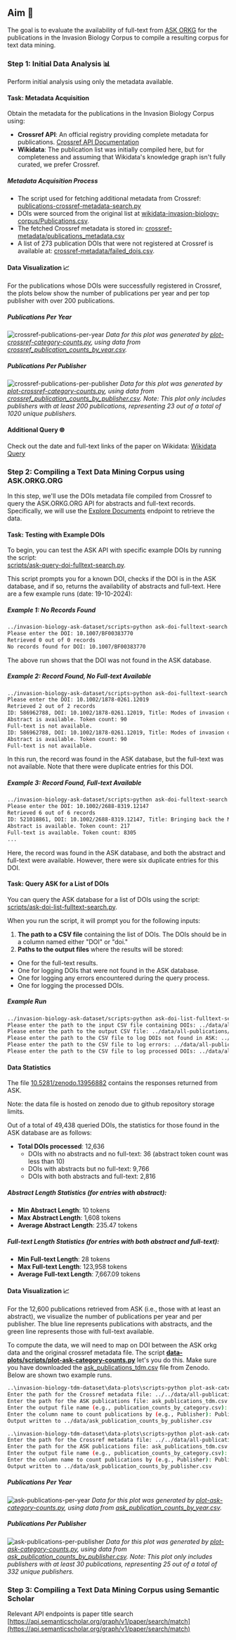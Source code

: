 ## Aim 🎯
The goal is to evaluate the availability of full-text from [ASK ORKG](https://ask.orkg.org/) for the publications in the Invasion Biology Corpus to compile a resulting corpus for text data mining.

### Step 1: Initial Data Analysis 📊
Perform initial analysis using only the metadata available.

#### Task: Metadata Acquisition
Obtain the metadata for the publications in the Invasion Biology Corpus using:
- **Crossref API**: An official registry providing complete metadata for publications. [Crossref API Documentation](https://api.crossref.org/swagger-ui/index.html)
- **Wikidata**: The publication list was initially compiled here, but for completeness and assuming that Wikidata's knowledge graph isn't fully curated, we prefer Crossref.

##### Metadata Acquisition Process
- The script used for fetching additional metadata from Crossref: [publications-crossref-metadata-search.py](https://github.com/jd-coderepos/invasion-biology-ask-dataset/tree/main/scripts/publications-crossref-metadata-search.py)
- DOIs were sourced from the original list at [wikidata-invasion-biology-corpus/Publications.csv](https://github.com/jd-coderepos/invasion-biology-ask-dataset/tree/main/wikidata-invasion-biology-corpus/Publications.csv).
- The fetched Crossref metadata is stored in: [crossref-metadata/publications_metadata.csv](https://github.com/jd-coderepos/invasion-biology-ask-dataset/blob/main/data/all-publications/crossref-metadata/publications_metadata.csv)
- A list of 273 publication DOIs that were not registered at Crossref is available at: [crossref-metadata/failed_dois.csv](https://github.com/jd-coderepos/invasion-biology-ask-dataset/blob/main/data/all-publications/crossref-metadata/failed_dois.csv).

#### Data Visualization 📈
For the publications whose DOIs were successfully registered in Crossref, the plots below show the number of publications per year and per top publisher with over 200 publications.

##### Publications Per Year
![crossref-publications-per-year](../data-plots/plots/crossref-publications-per-year.png)
*Data for this plot was generated by [plot-crossref-category-counts.py](https://github.com/jd-coderepos/invasion-biology-ask-dataset/blob/main/data-plots/scripts/plot-crossref-category-counts.py), using data from [crossref_publication_counts_by_year.csv](https://github.com/jd-coderepos/invasion-biology-ask-dataset/blob/main/data-plots/data/crossref_publication_counts_by_year.csv).*

##### Publications Per Publisher
![crossref-publications-per-publisher](../data-plots/plots/crossref-publications-per-publisher.png)
*Data for this plot was generated by [plot-crossref-category-counts.py](https://github.com/jd-coderepos/invasion-biology-ask-dataset/blob/main/data-plots/scripts/plot-crossref-category-counts.py), using data from [crossref_publication_counts_by_publisher.csv](https://github.com/jd-coderepos/invasion-biology-ask-dataset/blob/main/data-plots/data/crossref_publication_counts_by_publisher.csv). Note: This plot only includes publishers with at least 200 publications, representing 23 out of a total of 1020 unique publishers.*


#### Additional Query 🌐
Check out the date and full-text links of the paper on Wikidata: [Wikidata Query](https://w.wiki/Bae3)


### Step 2: Compiling a Text Data Mining Corpus using ASK.ORKG.ORG

In this step, we'll use the DOIs metadata file compiled from Crossref to query the ASK.ORKG.ORG API for abstracts and full-text records. Specifically, we will use the [Explore Documents](https://api.ask.orkg.org/docs#tag/Semantic-Neural-Search/operation/explore_documents_index_explore_get) endpoint to retrieve the data.

#### Task: Testing with Example DOIs

To begin, you can test the ASK API with specific example DOIs by running the script:  
[scripts/ask-query-doi-fulltext-search.py](https://github.com/jd-coderepos/invasion-biology-ask-dataset/blob/main/scripts/ask-query-doi-fulltext-search.py).

This script prompts you for a known DOI, checks if the DOI is in the ASK database, and if so, returns the availability of abstracts and full-text. Here are a few example runs (date: 19-10-2024):

##### Example 1: No Records Found

```bash
../invasion-biology-ask-dataset/scripts>python ask-doi-fulltext-search.py
Please enter the DOI: 10.1007/BF00383770
Retrieved 0 out of 0 records
No records found for DOI: 10.1007/BF00383770
```

The above run shows that the DOI was not found in the ASK database.

##### Example 2: Record Found, No Full-text Available

```bash
../invasion-biology-ask-dataset/scripts>python ask-doi-fulltext-search.py
Please enter the DOI: 10.1002/1878-0261.12019
Retrieved 2 out of 2 records
ID: 586962788, DOI: 10.1002/1878-0261.12019, Title: Modes of invasion during tumour dissemination, Year: 2017
Abstract is available. Token count: 90
Full-text is not available.
ID: 586962788, DOI: 10.1002/1878-0261.12019, Title: Modes of invasion during tumour dissemination, Year: 2017
Abstract is available. Token count: 90
Full-text is not available.
```

In this run, the record was found in the ASK database, but the full-text was not available. Note that there were duplicate entries for this DOI.

##### Example 3: Record Found, Full-text Available

```bash
../invasion-biology-ask-dataset/scripts>python ask-doi-fulltext-search.py
Please enter the DOI: 10.1002/2688-8319.12147
Retrieved 6 out of 6 records
ID: 521018861, DOI: 10.1002/2688-8319.12147, Title: Bringing back the Manchester Argus Coenonympha tullia ssp. davus (Fabricius, 1777): quantifying the habitat resource requirements to inform the successful reintroduction of a specialist peatland butterfly, Year: 2022
Abstract is available. Token count: 217
Full-text is available. Token count: 8305
...
```

Here, the record was found in the ASK database, and both the abstract and full-text were available. However, there were six duplicate entries for this DOI.

#### Task: Query ASK for a List of DOIs

You can query the ASK database for a list of DOIs using the script:  
[scripts/ask-doi-list-fulltext-search.py](../scripts/ask-doi-list-fulltext-search.py).

When you run the script, it will prompt you for the following inputs:

1. **The path to a CSV file** containing the list of DOIs. The DOIs should be in a column named either "DOI" or "doi."
2. **Paths to the output files** where the results will be stored:
  - One for the full-text results.
  - One for logging DOIs that were not found in the ASK database.
  - One for logging any errors encountered during the query process.
  - One for logging the processed DOIs.

##### Example Run

```bash
../invasion-biology-ask-dataset/scripts>python ask-doi-list-fulltext-search.py
Please enter the path to the input CSV file containing DOIs: ../data/all-publications/crossref-metadata/publications_metadata.csv
Please enter the path to the output CSV file: ../data/all-publications/ask-fulltext/publications_tdm.csv
Please enter the path to the CSV file to log DOIs not found in ASK: ../data/all-publications/ask-fulltext/publications_notin_ASK.csv
Please enter the path to the CSV file to log errors: ../data/all-publications/ask-fulltext/publications_ASK_query_error.csv
Please enter the path to the CSV file to log processed DOIs: ../data/all-publications/ask-fulltext/queried_DOIs.csv
```

#### Data Statistics

The file [10.5281/zenodo.13956882](https://www.doi.org/10.5281/zenodo.13956882) contains the responses returned from ASK. 

Note: the data file is hosted on zenodo due to github repository storage limits.

Out of a total of 49,438 queried DOIs, the statistics for those found in the ASK database are as follows:

- **Total DOIs processed**: 12,636
  - DOIs with no abstracts and no full-text: 36 (abstract token count was less than 10)
  - DOIs with abstracts but no full-text: 9,766
  - DOIs with both abstracts and full-text: 2,816

##### Abstract Length Statistics (for entries with abstract):
- **Min Abstract Length**: 10 tokens
- **Max Abstract Length**: 1,608 tokens
- **Average Abstract Length**: 235.47 tokens

##### Full-text Length Statistics (for entries with both abstract and full-text):
- **Min Full-text Length**: 28 tokens
- **Max Full-text Length**: 123,958 tokens
- **Average Full-text Length**: 7,667.09 tokens

#### Data Visualization 📈

For the 12,600 publications retrieved from ASK (i.e., those with at least an abstract), we visualize the number of publications per year and per publisher. The blue line represents publications with abstracts, and the green line represents those with full-text available.

To compute the data, we will need to map on DOI between the ASK orkg data and the original crossref metadata file. The script [**data-plots/scripts/plot-ask-category-counts.py**]([../data-plots/scripts/plot-ask-category-counts.py]) let's you do this. Make sure you have downloaded the [ask_publications_tdm.csv](https://www.doi.org/10.5281/zenodo.13956882) file from Zenodo. Below are shown two example runs.

```bash
..\invasion-biology-tdm-dataset\data-plots\scripts>python plot-ask-category-counts.py
Enter the path for the Crossref metadata file: ../../data/all-publications/crossref-metadata/publications_metadata.csv
Enter the path for the ASK publications file: ask_publications_tdm.csv #you need to specify the path you download this file to
Enter the output file name (e.g., publication_counts_by_category.csv): ../data/ask_publication_counts_by_publisher.csv
Enter the column name to count publications by (e.g., Publisher): Published Year
Output written to ../data/ask_publication_counts_by_publisher.csv
```

```bash
..\invasion-biology-tdm-dataset\data-plots\scripts>python plot-ask-category-counts.py
Enter the path for the Crossref metadata file: ../../data/all-publications/crossref-metadata/publications_metadata.csv
Enter the path for the ASK publications file: ask_publications_tdm.csv #you need to specify the path you download this file to
Enter the output file name (e.g., publication_counts_by_category.csv): ../data/ask_publication_counts_by_publisher.csv
Enter the column name to count publications by (e.g., Publisher): Publisher
Output written to ../data/ask_publication_counts_by_publisher.csv
```



##### Publications Per Year
![ask-publications-per-year](../data-plots/plots/ask-publications-per-year.png)
*Data for this plot was generated by [plot-ask-category-counts.py](https://github.com/jd-coderepos/invasion-biology-tdm-dataset/blob/main/data-plots/scripts/plot-ask-category-counts.py), using data from [ask_publication_counts_by_year.csv](https://github.com/jd-coderepos/invasion-biology-tdm-dataset/blob/main/data-plots/data/ask_publication_counts_by_year.csv).*

##### Publications Per Publisher
![ask-publications-per-publisher](../data-plots/plots/ask-publications-per-publisher.png)
*Data for this plot was generated by [plot-ask-category-counts.py](https://github.com/jd-coderepos/invasion-biology-tdm-dataset/blob/main/data-plots/scripts/plot-ask-category-counts.py), using data from [ask_publication_counts_by_publisher.csv](https://github.com/jd-coderepos/invasion-biology-tdm-dataset/blob/main/data-plots/data/ask_publication_counts_by_publisher.csv). Note: This plot only includes publishers with at least 30 publications, representing 25 out of a total of 332 unique publishers.*


### Step 3: Compiling a Text Data Mining Corpus using Semantic Scholar

Relevant API endpoints is paper title search [https://api.semanticscholar.org/graph/v1/paper/search/match](https://api.semanticscholar.org/graph/v1/paper/search/match)
